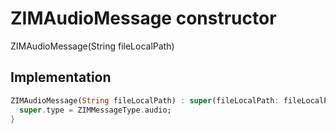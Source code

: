 


# ZIMAudioMessage constructor







ZIMAudioMessage(String fileLocalPath)





## Implementation

```dart
ZIMAudioMessage(String fileLocalPath) : super(fileLocalPath: fileLocalPath) {
  super.type = ZIMMessageType.audio;
}
```







